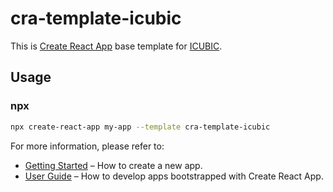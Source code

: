 # cra-template-icubic

This is [Create React App](https://github.com/facebook/create-react-app) base template for [ICUBIC](https://icubic.co.id).

## Usage

### npx

```sh
npx create-react-app my-app --template cra-template-icubic
```

For more information, please refer to:

- [Getting Started](https://create-react-app.dev/docs/getting-started) – How to create a new app.
- [User Guide](https://create-react-app.dev) – How to develop apps bootstrapped with Create React App.
